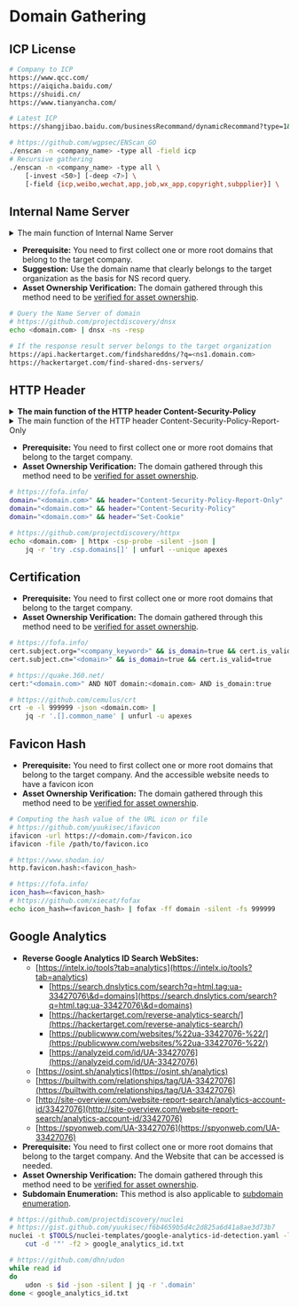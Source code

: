 # Domain Gathering

## ICP License

```bash
# Company to ICP
https://www.qcc.com/
https://aiqicha.baidu.com/
https://shuidi.cn/
https://www.tianyancha.com/

# Latest ICP
https://shangjibao.baidu.com/businessRecommand/dynamicRecommand?type=1&source=aqcicp

# https://github.com/wgpsec/ENScan_GO
./enscan -n <company_name> -type all -field icp
# Recursive gathering
./enscan -n <company_name> -type all \
    [-invest <50>] [-deep <7>] \
    [-field {icp,weibo,wechat,app,job,wx_app,copyright,subpplier}] \
```

## Internal Name Server

<details>

<summary>The main function of Internal Name Server</summary>

It is mainly used to improve the DNS resolution efficiency of the internal network, provide more reliable resolution services, and implement specific domain name resolution for internal systems.

</details>

* **Prerequisite:** You need to first collect one or more root domains that belong to the target company.
* **Suggestion:** Use the domain name that clearly belongs to the target organization as the basis for NS record query.
* **Asset Ownership Verification:** The domain gathered through this method need to be [verified for asset ownership](../based-on-company.md#asset-ownership-verification).

```bash
# Query the Name Server of domain
# https://github.com/projectdiscovery/dnsx
echo <domain.com> | dnsx -ns -resp

# If the response result server belongs to the target organization
https://api.hackertarget.com/findshareddns/?q=<ns1.domain.com>
https://hackertarget.com/find-shared-dns-servers/
```

## HTTP Header

<details>

<summary><strong>The main function of the HTTP header Content-Security-Policy</strong></summary>

It allows website administrators to control which resources the user agent can load for a specified page to prevent cross-site scripting attacks (XSS).

</details>

<details>

<summary>The main function of the HTTP header Content-Security-Policy-Report-Only</summary>

It allows web developers to try policies by monitoring (but not enforcing) the impact of the policy. These violation reports use JSON and are sent to the specified URI via HTTP POST request.

</details>

* **Prerequisite:** You need to first collect one or more root domains that belong to the target company.
* **Asset Ownership Verification:** The domain gathered through this method need to be [verified for asset ownership](../based-on-company.md#asset-ownership-verification).

```bash
# https://fofa.info/
domain="<domain.com>" && header="Content-Security-Policy-Report-Only"
domain="<domain.com>" && header="Content-Security-Policy"
domain="<domain.com>" && header="Set-Cookie"

# https://github.com/projectdiscovery/httpx
echo <domain.com> | httpx -csp-probe -silent -json |
    jq -r 'try .csp.domains[]' | unfurl --unique apexes
```

## Certification

* **Prerequisite:** You need to first collect one or more root domains that belong to the target company.
* **Asset Ownership Verification:** The domain gathered through this method need to be [verified for asset ownership](../based-on-company.md#asset-ownership-verification).

```bash
# https://fofa.info/
cert.subject.org="<company_keyword>" && is_domain=true && cert.is_valid=true
cert.subject.cn="<domain>" && is_domain=true && cert.is_valid=true

# https://quake.360.net/
cert:"<domain.com>" AND NOT domain:<domain.com> AND is_domain:true

# https://github.com/cemulus/crt
crt -e -l 999999 -json <domain.com> |
    jq -r '.[].common_name' | unfurl -u apexes
```

## Favicon Hash

* **Prerequisite:** You need to first collect one or more root domains that belong to the target company. And the accessible website needs to have a favicon icon
* **Asset Ownership Verification:** The domain gathered through this method need to be [verified for asset ownership](../based-on-company.md#asset-ownership-verification).

```bash
# Computing the hash value of the URL icon or file
# https://github.com/yuukisec/ifavicon
ifavicon -url https://<domain.com>/favicon.ico
ifavicon -file /path/to/favicon.ico

# https://www.shodan.io/
http.favicon.hash:<favicon_hash>

# https://fofa.info/
icon_hash=<favicon_hash>
# https://github.com/xiecat/fofax
echo icon_hash=<favicon_hash> | fofax -ff domain -silent -fs 999999
```

## Google Analytics

* **Reverse Google Analytics ID Search WebSites:**
  * [https://intelx.io/tools?tab=analytics](https://intelx.io/tools?tab=analytics)
    * [https://search.dnslytics.com/search?q=html.tag:ua-33427076\&d=domains](https://search.dnslytics.com/search?q=html.tag:ua-33427076\&d=domains)
    * [https://hackertarget.com/reverse-analytics-search/](https://hackertarget.com/reverse-analytics-search/)
    * [https://publicwww.com/websites/%22ua-33427076-%22/](https://publicwww.com/websites/%22ua-33427076-%22/)
    * [https://analyzeid.com/id/UA-33427076](https://analyzeid.com/id/UA-33427076)
  * [https://osint.sh/analytics](https://osint.sh/analytics)
  * [https://builtwith.com/relationships/tag/UA-33427076](https://builtwith.com/relationships/tag/UA-33427076)
  * [http://site-overview.com/website-report-search/analytics-account-id/33427076](http://site-overview.com/website-report-search/analytics-account-id/33427076)
  * [https://spyonweb.com/UA-33427076](https://spyonweb.com/UA-33427076)
* **Prerequisite:** You need to first collect one or more root domains that belong to the target company. And the Website that can be accessed is needed.
* **Asset Ownership Verification:** The domain gathered through this method need to be [verified for asset ownership](../based-on-company.md#asset-ownership-verification).
* **Subdomain Enumeration:** This method is also applicable to [subdomain enumeration](../subdomain-enumeration/regular-enum.md#google-analytics).

```bash
# https://github.com/projectdiscovery/nuclei
# https://gist.github.com/yuukisec/f6b4659b5d4c2d825a6d41a8ae3d73b7
nuclei -t $TOOLS/nuclei-templates/google-analytics-id-detection.yaml -l roots.txt -silent -no-color |
    cut -d '"' -f2 > google_analytics_id.txt

# https://github.com/dhn/udon
while read id
do
    udon -s $id -json -silent | jq -r '.domain'
done < google_analytics_id.txt
```
